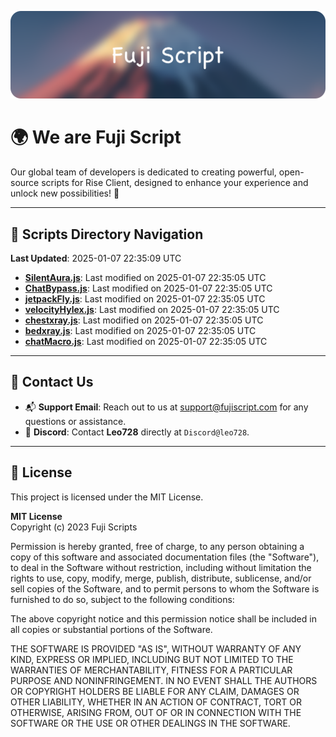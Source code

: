 ![Banner](.github/b.webp)

# 🌍 **We are Fuji Script**

Our global team of developers is dedicated to creating powerful, open-source scripts for Rise Client, designed to enhance your experience and unlock new possibilities! 🌟

---
<!-- SCRIPTS_NAVIGATION_START -->
## 📂 **Scripts Directory Navigation**

**Last Updated**: 2025-01-07 22:35:09 UTC

- **[SilentAura.js](scripts/SilentAura.js)**: Last modified on 2025-01-07 22:35:05 UTC
- **[ChatBypass.js](scripts/ChatBypass.js)**: Last modified on 2025-01-07 22:35:05 UTC
- **[jetpackFly.js](scripts/jetpackFly.js)**: Last modified on 2025-01-07 22:35:05 UTC
- **[velocityHylex.js](scripts/velocityHylex.js)**: Last modified on 2025-01-07 22:35:05 UTC
- **[chestxray.js](scripts/chestxray.js)**: Last modified on 2025-01-07 22:35:05 UTC
- **[bedxray.js](scripts/bedxray.js)**: Last modified on 2025-01-07 22:35:05 UTC
- **[chatMacro.js](scripts/chatMacro.js)**: Last modified on 2025-01-07 22:35:05 UTC

<!-- SCRIPTS_NAVIGATION_END -->

---

## 💬 **Contact Us**  
- 📬 **Support Email**: Reach out to us at [support@fujiscript.com](mailto:support@fujiscript.com) for any questions or assistance.  
- 💬 **Discord**: Contact **Leo728** directly at `Discord@leo728`.

---

## 📜 **License**

This project is licensed under the MIT License.  

**MIT License**  
Copyright (c) 2023 Fuji Scripts  

Permission is hereby granted, free of charge, to any person obtaining a copy of this software and associated documentation files (the "Software"), to deal in the Software without restriction, including without limitation the rights to use, copy, modify, merge, publish, distribute, sublicense, and/or sell copies of the Software, and to permit persons to whom the Software is furnished to do so, subject to the following conditions:  

The above copyright notice and this permission notice shall be included in all copies or substantial portions of the Software.  

THE SOFTWARE IS PROVIDED "AS IS", WITHOUT WARRANTY OF ANY KIND, EXPRESS OR IMPLIED, INCLUDING BUT NOT LIMITED TO THE WARRANTIES OF MERCHANTABILITY, FITNESS FOR A PARTICULAR PURPOSE AND NONINFRINGEMENT. IN NO EVENT SHALL THE AUTHORS OR COPYRIGHT HOLDERS BE LIABLE FOR ANY CLAIM, DAMAGES OR OTHER LIABILITY, WHETHER IN AN ACTION OF CONTRACT, TORT OR OTHERWISE, ARISING FROM, OUT OF OR IN CONNECTION WITH THE SOFTWARE OR THE USE OR OTHER DEALINGS IN THE SOFTWARE.  
